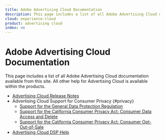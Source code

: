 ```yaml
---
title: Adobe Advertising Cloud Documentation
description: This page includes a list of all Adobe Advertising Cloud documentation available from this site.
cloud: experience-cloud
product: advertising cloud
index: no
---
```


# Adobe Advertising Cloud Documentation

This page includes a list of all Adobe Advertising Cloud documentation available from this site. All other help for Advertising Cloud is available within the products.

+ [Advertising Cloud Release Notes](https://docs.adobe.com/content/help/en/release-notes/experience-cloud/current.html#adcloud)
+ Advertising Cloud Support for Consumer Privacy {#privacy}
  + [Support for the General Data Protection Regulation](/help/privacy/ad-cloud-gdpr.md)
  + [Support for the California Consumer Privacy Act: Consumer Data Access and Delete](/help/privacy/ad-cloud-ccpa-access-delete.md)
  + [Support for the California Consumer Privacy Act: Consumer Opt-Out-of-Sale](/help/privacy/ad-cloud-ccpa-opt-out-of-sale.md)
+ [Advertising Cloud DSP Help](/help/dsp/whats-new.md)
